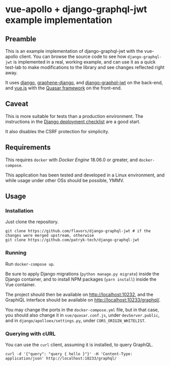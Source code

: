 # vue-apollo + django-graphql-jwt example implementation

## Preamble

This is an example implementation of django-graphql-jwt with the vue-apollo client. You can browse the source code to see how `django-graphql-jwt` is implemented in a real, working example, and can use it as a quick test-lab to make modifications to the library and see changes reflected right away.

It uses [django](https://www.djangoproject.com/), [graphene-django](https://docs.graphene-python.org/projects/django/en/latest/), and [django-graphql-jwt](https://github.com/flavors/django-graphql-jwt) on the back-end, and [vue.js](https://vuejs.org/) with the [Quasar framework](https://quasar.dev/) on the front-end.

## Caveat

This is more suitable for tests than a production environment. The instructions in the [Django deployment checklist](https://docs.djangoproject.com/en/3.0/howto/deployment/checklist/) are a good start.

It also disables the CSRF protection for simplicity.

## Requirements

This requires `docker` with *Docker Engine* 18.06.0 or greater, and `docker-compose`.

This application has been tested and developed in a Linux environment, and while usage under other OSs should be possible, YMMV.

## Usage

### Installation

Just clone the repository.

    git clone https://github.com/flavors/django-graphql-jwt # if the changes were merged upstream, otherwise
    git clone https://github.com/patryk-tech/django-graphql-jwt

### Running

Run `docker-compose up`.

Be sure to apply Django migrations (`python manage.py migrate`) inside the Django container, and to install NPM packages (`yarn install`) inside the Vue container.


The project should then be available on [http://localhost:10232](http://localhost:10232), and the GraphiQL interface should be available on [http://localhost:10233/graphql/](http://localhost:10233/graphql/).

You may change the ports in the `docker-compose.yml` file, but in that case, you should also change it in `vue/quasar.conf.js`, under `devServer.public`, and in `django/apolloex/settings.py`, under `CORS_ORIGIN_WHITELIST`.

### Querying with cURL

You can use the `curl` client, assuming it is installed, to query GraphQL.

    curl -d '{"query": "query { hello }"}' -H 'Content-Type: application/json' http://localhost:10233/graphql/
